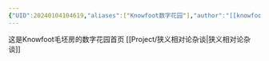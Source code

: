 ```yaml
---
{"UID":20240104104619,"aliases":["Knowfoot数字花园"],"author":"[[knowfoot]]","tags":["Knowfoot数字花园","gardenEntry","gardenEntry"],"create":"2024-01-04 星期四 10:45:59","update":"2024-01-10T10:45:59","dg-publish":true,"dg-home":"true","permalink":"/index/","dgPassFrontmatter":true}
---
```


这是Knowfoot毛坯房的数字花园首页
[[Project/狭义相对论杂谈\|狭义相对论杂谈]]